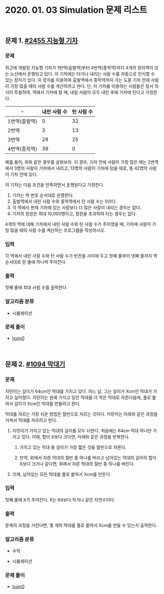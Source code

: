 # 2020. 01. 03 Simulation 문제 리스트

<br>

## 문제 1. [#2455 지능형 기차](https://www.acmicpc.net/problem/2455)

### 문제

최근에 개발된 지능형 기차가 1번역(출발역)부터 4번역(종착역)까지 4개의 정차역이 있는 노선에서 운행되고 있다. 이 기차에는 타거나 내리는 사람 수를 자동으로 인식할 수 있는 장치가 있다. 이 장치를 이용하여 출발역에서 종착역까지 가는 도중 기차 안에 사람이 가장 많을 때의 사람 수를 계산하려고 한다. 단, 이 기차를 이용하는 사람들은 질서 의식이 투철하여, 역에서 기차에 탈 때, 내릴 사람이 모두 내린 후에 기차에 탄다고 가정한다.

| -             | 내린 사람 수 | 탄 사람 수 |
| ------------- | ------------ | ---------- |
| 1번역(출발역) | 0            | 32         |
| 2번역         | 3            | 13         |
| 3번역         | 28           | 25         |
| 4번역(종착역) | 39           | 0          |

예를 들어, 위와 같은 경우를 살펴보자. 이 경우, 기차 안에 사람이 가장 많은 때는 2번역에서 3명의 사람이 기차에서 내리고, 13명의 사람이 기차에 탔을 때로, 총 42명의 사람이 기차 안에 있다.

이 기차는 다음 조건을 만족하면서 운행된다고 가정한다.

1. 기차는 역 번호 순서대로 운행한다.
2. 출발역에서 내린 사람 수와 종착역에서 탄 사람 수는 0이다.
3. 각 역에서 현재 기차에 있는 사람보다 더 많은 사람이 내리는 경우는 없다.
4. 기차의 정원은 최대 10,000명이고, 정원을 초과하여 타는 경우는 없다.

4개의 역에 대해 기차에서 내린 사람 수와 탄 사람 수가 주어졌을 때, 기차에 사람이 가장 많을 때의 사람 수를 계산하는 프로그램을 작성하시오.

### 입력

각 역에서 내린 사람 수와 탄 사람 수가 빈칸을 사이에 두고 첫째 줄부터 넷째 줄까지 역 순서대로 한 줄에 하나씩 주어진다.

### 출력

첫째 줄에 최대 사람 수를 출력한다.

### 알고리즘 분류

- 시뮬레이션

### 문제 풀이

- [lxxjn0](./prob_2455/lxxjn0_prob_2455.cpp)

<br>

## 문제 2. [#1094 막대기](https://www.acmicpc.net/problem/1094)

### 문제

지민이는 길이가 64cm인 막대를 가지고 있다. 어느 날, 그는 길이가 Xcm인 막대가 가지고 싶어졌다. 지민이는 원래 가지고 있던 막대를 더 작은 막대로 자른다음에, 풀로 붙여서 길이가 Xcm인 막대를 만들려고 한다.

막대를 자르는 가장 쉬운 방법은 절반으로 자르는 것이다. 지민이는 아래와 같은 과정을 거쳐서 막대를 자르려고 한다.

1. 지민이가 가지고 있는 막대의 길이를 모두 더한다. 처음에는 64cm 막대 하나만 가지고 있다. 이때, 합이 X보다 크다면, 아래와 같은 과정을 반복한다.

   1. 가지고 있는 막대 중 길이가 가장 짧은 것을 절반으로 자른다.

   2. 만약, 위에서 자른 막대의 절반 중 하나를 버리고 남아있는 막대의 길이의 합이 X보다 크거나 같다면, 위에서 자른 막대의 절반 중 하나를 버린다.

2. 이제, 남아있는 모든 막대를 풀로 붙여서 Xcm를 만든다.

### 입력

첫째 줄에 X가 주어진다. X는 64보다 작거나 같은 자연수이다.

### 출력

문제의 과정을 거친다면, 몇 개의 막대를 풀로 붙여서 Xcm를 만들 수 있는지 출력한다.

### 알고리즘 분류

- 수학

- 시뮬레이션

### 문제 풀이

- [lxxjn0](./prob_1094/lxxjn0_prob_1094.cpp)
